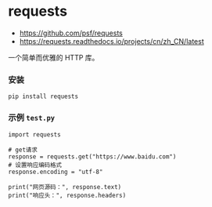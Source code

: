 # requests

- https://github.com/psf/requests
- https://requests.readthedocs.io/projects/cn/zh_CN/latest

一个简单而优雅的 HTTP 库。

### 安装

```shell
pip install requests
```

### 示例 `test.py`

```
import requests

# get请求
response = requests.get("https://www.baidu.com")
# 设置响应编码格式
response.encoding = "utf-8"

print("网页源码：", response.text)
print("响应头：", response.headers)
```

